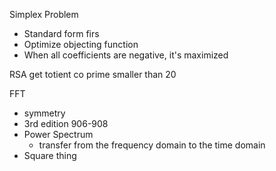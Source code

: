 Simplex Problem
- Standard form firs
- Optimize objecting function
- When all coefficients are negative, it's maximized

RSA
get totient
co prime smaller than 20


FFT
- symmetry
- 3rd edition 906-908
- Power Spectrum
	- transfer from the frequency domain to the time domain
- Square thing
